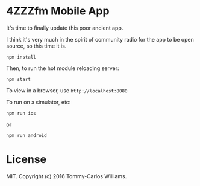 # 4ZZZfm Mobile App

It's time to finally update this poor ancient app.

I think it's very much in the spirit of community radio for the app to be open source, so this time it is.

```
npm install
```

Then, to run the hot module reloading server:

```
npm start
```

To view in a browser, use `http://localhost:8080`

To run on a simulator, etc:

```
npm run ios
```

or

```
npm run android
```


# License

MIT. Copyright (c) 2016 Tommy-Carlos Williams.
